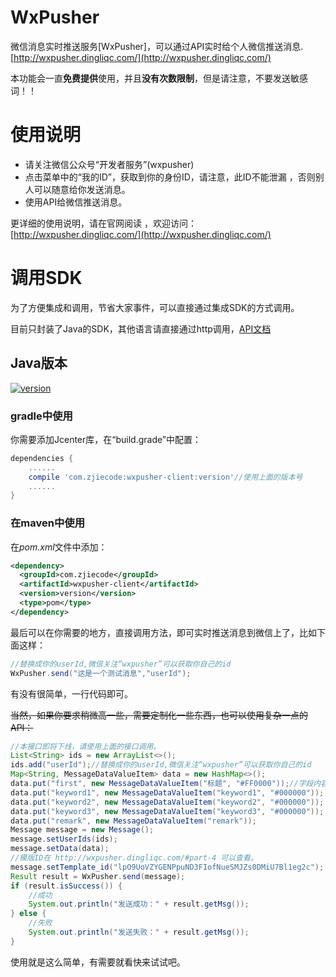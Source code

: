 # WxPusher
微信消息实时推送服务[WxPusher]，可以通过API实时给个人微信推送消息.[http://wxpusher.dingliqc.com/](http://wxpusher.dingliqc.com/)

本功能会一直**免费提供**使用，并且**没有次数限制**，但是请注意，不要发送敏感词！！
# 使用说明
- 请关注微信公众号“开发者服务”(wxpusher)
- 点击菜单中的“我的ID”，获取到你的身份ID，请注意，此ID不能泄漏 ，否则别人可以随意给你发送消息。
- 使用API给微信推送消息。

更详细的使用说明，请在官网阅读 ，欢迎访问：[http://wxpusher.dingliqc.com/](http://wxpusher.dingliqc.com/)

# 调用SDK
为了方便集成和调用，节省大家事件，可以直接通过集成SDK的方式调用。

目前只封装了Java的SDK，其他语言请直接通过http调用，[API文档](http://wxpusher.dingliqc.com/#part-3)
## Java版本
[ ![version](https://img.shields.io/static/v1.svg?label=version&message=1.0.3&color=brightgreen) ](https://bintray.com/zjiecode/maven/wxpusher-client/1.0.0/link)

### gradle中使用

你需要添加Jcenter库，在“build.grade”中配置：
```groovy
dependencies {
    ......
    compile 'com.zjiecode:wxpusher-client:version'//使用上面的版本号
    ......
}
```

###  在maven中使用
在*pom.xml*文件中添加：
```xml
<dependency>
  <groupId>com.zjiecode</groupId>
  <artifactId>wxpusher-client</artifactId>
  <version>version</version>
  <type>pom</type>
</dependency>
```
最后可以在你需要的地方，直接调用方法，即可实时推送消息到微信上了，比如下面这样：
```java
//替换成你的userId,微信关注“wxpusher”可以获取你自己的id
WxPusher.send("这是一个测试消息","userId");
```
有没有很简单，一行代码即可。


~~当然，如果你要求稍微高一些，需要定制化一些东西，也可以使用复杂一点的API：~~
```java
//本接口即将下线，请使用上面的接口调用。
List<String> ids = new ArrayList<>();
ids.add("userId");//替换成你的userId,微信关注“wxpusher”可以获取你自己的id
Map<String, MessageDataValueItem> data = new HashMap<>();
data.put("first", new MessageDataValueItem("标题", "#FF0000"));//字段内容和文字颜色
data.put("keyword1", new MessageDataValueItem("keyword1", "#000000"));
data.put("keyword2", new MessageDataValueItem("keyword2", "#000000"));
data.put("keyword3", new MessageDataValueItem("keyword3", "#000000"));
data.put("remark", new MessageDataValueItem("remark"));
Message message = new Message();
message.setUserIds(ids);
message.setData(data);
//模版ID在 http://wxpusher.dingliqc.com/#part-4 可以查看。
message.setTemplate_id("lpO9UoVZYGENPpuND3FIofNueSMJZs0DMiU7Bl1eg2c");
Result result = WxPusher.send(message);
if (result.isSuccess()) {
    //成功
    System.out.println("发送成功：" + result.getMsg());
} else {
    //失败
    System.out.println("发送失败：" + result.getMsg());
}

```

使用就是这么简单，有需要就看快来试试吧。

